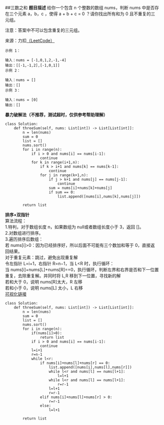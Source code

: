 ##三数之和
**题目描述**
给你一个包含 n 个整数的数组 nums，判断 nums 中是否存在三个元素 a，b，c ，使得 a + b + c = 0 ？请你找出所有和为 0 且不重复的三元组。<br>

注意：答案中不可以包含重复的三元组。

来源：力扣[（LeetCode）](https://leetcode-cn.com/problems/3sum)

```
示例 1：

输入：nums = [-1,0,1,2,-1,-4]
输出：[[-1,-1,2],[-1,0,1]]
示例 2：

输入：nums = []
输出：[]
示例 3：

输入：nums = [0]
输出：[]
```
**暴力破解法（不推荐，测试超时，仅供参考帮助理解）**
```
class Solution:
    def threeSum(self, nums: List[int]) -> List[List[int]]:
        n = len(nums)
        sum = 0 
        list = []
        nums.sort()
        for i in range(n):
            if i > 0 and nums[i] == nums[i-1]:
                continue
            for k in range(i+1,n):
                if k > i+1 and nums[k] == nums[k-1]:
                    continue
                for j in range(k+1,n):
                    if j > k+1 and nums[j] == nums[j-1]:
                        continue
                    sum = nums[i]+nums[k]+nums[j]
                    if sum == 0:
                        list.append([nums[i],nums[k],nums[j]]) 
        
        return list
```
**排序+双指针** <br>
算法流程：<br>
1.特判，对于数组长度 n，如果数组为 null或者数组长度小于 3，返回 []。<br>
2.对数组进行排序。<br>
3.遍历排序后数组：<br>
若 nums[i]>0：因为已经排序好，所以后面不可能有三个数加和等于 0，直接返回结果。<br>
对于重复元素：跳过，避免出现重复解<br>
令左指针 L=i+1，右指针 R=n−1，当 L<R 时，执行循环：<br>
当 nums[i]+nums[L]+nums[R]==0，执行循环，判断左界和右界是否和下一位置重复，去除重复解。并同时将 L,R 移到下一位置，寻找新的解<br>
若和大于 0，说明 nums[R]太大，R 左移<br>
若和小于 0，说明 nums[L] 太小，L 右移<br>
[可视化链接](https://leetcode-cn.com/problems/3sum/solution/hua-jie-suan-fa-15-san-shu-zhi-he-by-guanpengchn/)


```
class Solution:
    def threeSum(self, nums: List[int]) -> List[List[int]]:
        n = len(nums)
        sum = 0 
        list = []
        nums.sort()
        for i in range(n):
            if(nums[i]>0):
                return list
            if i > 0 and nums[i] == nums[i-1]:
                continue
            l=i+1
            r=n-1
            while l<r:
                if nums[i]+nums[l]+nums[r] == 0:
                    list.append([nums[i],nums[l],nums[r]]) 
                    while l<r and nums[l] == nums[l+1]:
                        l=l+1
                    while l<r and nums[l] == nums[l+1]:
                        r=r-1
                    l=l+1
                    r=r-1
                elif nums[i]+nums[l]+nums[r] > 0:
                    r=r-1
                else:
                    l=l+1
        
        return list
```
